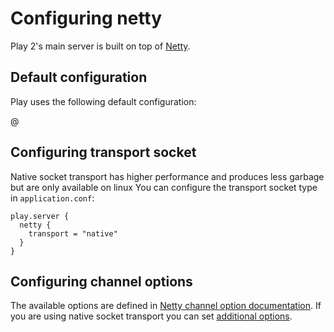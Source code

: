 <!--- Copyright (C) 2009-2016 Typesafe Inc. <http://www.typesafe.com> -->
# Configuring netty

Play 2's main server is built on top of [Netty](http://netty.io/).

## Default configuration

Play uses the following default configuration:

@[](/confs/play-netty-server/reference.conf)

## Configuring transport socket

Native socket transport has higher performance and produces less garbage but are only available on linux 
You can configure the transport socket type in `application.conf`:

```properties
play.server {
  netty {
    transport = "native"
  }
}
```

## Configuring channel options

The available options are defined in [Netty channel option documentation](http://netty.io/4.0/api/io/netty/channel/ChannelOption.html).
If you are using native socket transport you can set [additional options](http://netty.io/4.0/api/io/netty/channel/epoll/EpollChannelOption.html).
